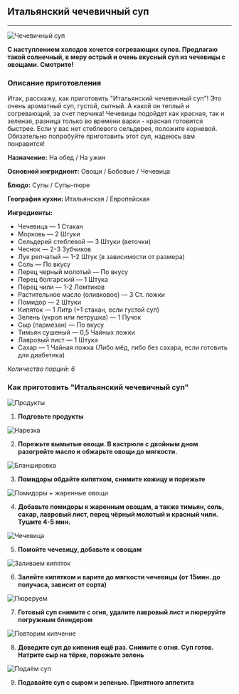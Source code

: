 ## Итальянский чечевичный суп
---

![Чечевичный суп](https://img.povar.ru/main/e9/c6/9f/40/italyanskii_chechevichnii_sup-529627.JPG)

__С наступлением холодов хочется согревающих супов. Предлагаю такой солнечный, в меру острый и очень вкусный суп из чечевицы с овощами. Смотрите!__

### Описание приготовления

Итак, расскажу, как приготовить "Итальянский чечевичный суп"! Это очень ароматный суп, густой, сытный. А какой он теплый и согревающий, за счет перчика! Чечевицы подойдет как красная, так и зеленая, разница только во времени варки - красная готовится быстрее. Если у вас нет стеблевого сельдерея, положите корневой. Обязательно попробуйте приготовить этот суп, надеюсь вам понравится! 

__Назначение:__ На обед / На ужин

__Основной ингридиент:__ Овощи / Бобовые / Чечевица

__Блюдо:__ Супы / Супы-пюре

__География кухни:__ Итальянская / Европейская

**Ингредиенты:**

* Чечевица  — 1 Стакан 
* Морковь  — 2 Штуки
* Сельдерей стеблевой  — 3 Штуки (веточки)
* Чеснок  — 2-3 Зубчиков
* Лук репчатый  — 1-2 Штук (в зависимости от размера)
* Соль  — По вкусу
* Перец черный молотый  — По вкусу
* Перец болгарский  — 1 Штука
* Перец чили  — 1-2 Ломтиков
* Растительное масло (оливковое)  — 3 Ст. ложки
* Помидор  — 2 Штуки
* Кипяток  — 1 Литр (+1 стакан, если густой суп)
* Зелень (укроп или петрушка)  — 1 Пучок
* Сыр (пармезан)  — По вкусу
* Тимьян сушеный  — 0,5 Чайных ложки
* Лавровый лист  — 1 Штука
* Сахар  — 1 Чайная ложка (Либо мёд, либо без сахара, если готовить для диабетика)

_Количество порций: 6_

### Как приготовить "Итальянский чечевичный суп"

![Продукты](https://img.povar.ru/uploads/25/33/21/25/italyanskii_chechevichnii_sup-529617.JPG) 
1. **Подговьте продукты**

![Нарезка](https://img.povar.ru/uploads/20/b4/e7/17/italyanskii_chechevichnii_sup-529619.JPG)

2. **Порежьте вымытые овощи. В кастрюле с двойным дном разогрейте масло и обжарьте овощи до мягкости.**

![Бланшировка](https://img.povar.ru/uploads/de/d4/e2/81/italyanskii_chechevichnii_sup-529620.JPG)

3. **Помидоры обдайте кипятком, снимите кожицу и порежьте**

![Помидоры + жаренные овощи](https://img.povar.ru/uploads/23/4d/5e/90/italyanskii_chechevichnii_sup-529621.JPG)

4. **Добавьте помидоры к жаренным овощам, а также тимьян, соль, сахар, лавровый лист, перец чёрный молотый и красный чили. Тушите 4-5 мин.**

![Чечевица](https://img.povar.ru/uploads/7e/f0/0d/ad/italyanskii_chechevichnii_sup-529622.JPG)

5. **Помойте чечевицу, добавьте к овощам**

![Заливаем кипяток](https://img.povar.ru/uploads/ba/13/db/96/italyanskii_chechevichnii_sup-529623.JPG)

6. **Залейте кипятком и варите до мягкости чечевицы (от 15мин. до получаса, зависит от сорта)**

![Пюреруем](https://img.povar.ru/uploads/8c/fa/c4/1c/italyanskii_chechevichnii_sup-529624.JPG)

7. **Готовый суп снимите с огня, удалите лавровый лист и пюреруйте погружным блендером**

![Повторим кипчение](https://img.povar.ru/uploads/9f/bb/1c/8a/italyanskii_chechevichnii_sup-529625.JPG)

8. **Доведите суп до кипения ещё раз. Снимите с огня. Суп готов. Натрите сыр на тёрке, порежьте зелень**

![Подаём суп](https://img.povar.ru/uploads/f6/bc/38/ac/italyanskii_chechevichnii_sup-529626.JPG)

9. **Подавайте суп с сыром и зеленью. Приятного аппетита**